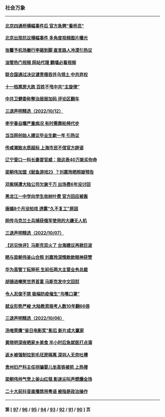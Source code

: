 ### 社会万象
---
#### [北京四通桥横幅事件后 官方急聘“看桥员”](../../pages/ncid282/n13845237.md?10150045) 
#### [北京出现抗议横幅事件 多角度视频图片曝光](../../pages/ncid282/n13844983.md?10150045) 
#### [张馨予机场搬行李砸到脚 直言路人冷漠引热议](../../pages/ncid282/n13844821.md?10150045) 
#### [油管热门视频 网站代理 翻墙必看视频](http://209.222.30.114:81/youtube.html?10150045)
#### [联合国通过决议谴责俄吞并乌领土 中共弃权](../../pages/ncid282/n13844742.md?10150045) 
#### [十一档票房大跌 百姓不甩中共“主旋律”](../../pages/ncid282/n13844332.md?10150045) 
#### [中共卫健委称整治层层加码 评论区翻车](../../pages/ncid282/n13844481.md?10150045) 
#### [三退声明精选（2022/10/12）](../../pages/ncid282/n13844113.md?10150045) 
#### [李宇春自曝严重病况 有时需靠轮椅代步](../../pages/ncid282/n13844046.md?10150045) 
#### [当当网创始人建议毕业生歇一年 引热议](../../pages/ncid282/n13843779.md?10150045) 
#### [传咸潮致水质超标 上海市民不信官方辟谣](../../pages/ncid282/n13843449.md?10150045) 
#### [辽宁营口一科长妻耍官威：我这表40万能买你命](../../pages/ncid282/n13842824.md?10150045) 
#### [梁朝伟加盟《鱿鱼游戏2》？刘嘉玲晒照疑预告](../../pages/ncid282/n13842595.md?10150045) 
#### [邓紫棋遭大陆公司欠逾千万 出场费6年没讨回](../../pages/ncid282/n13842612.md?10150045) 
#### [黑龙江一中学向学生收树叶费 官方回应被轰](../../pages/ncid282/n13842328.md?10150045) 
#### [唐嫣8个月没拍戏 透露“久不复工”原因](../../pages/ncid282/n13842010.md?10150045) 
#### [网传乌克兰士兵捕获俄军使用的大疆无人机](../../pages/ncid282/n13841959.md?10150045) 
#### [三退声明精选（2022/10/07）](../../pages/ncid282/n13841582.md?10150045) 
#### [【远见快评】马斯克双火了 台海建议再掀巨波](../../pages/ncid282/n13841116.md?10150045) 
#### [晒与梁朝伟釜山合照 刘嘉玲深情款款眼神获赞](../../pages/ncid282/n13841063.md?10150045) 
#### [华为高管丁耘猝死 生前任两大主营业务总裁](../../pages/ncid282/n13841075.md?10150045) 
#### [胡锡进嘲笑世界首富 马斯克发中文回怼](../../pages/ncid282/n13841056.md?10150045) 
#### [令人忍俊不禁 极端防疫催生“鸟嘴口罩”](../../pages/ncid282/n13840707.md?10150045) 
#### [就业形势严峻 大陆教资报考人数10年翻66倍](../../pages/ncid282/n13840671.md?10150045) 
#### [三退声明精选（2022/10/06）](../../pages/ncid282/n13840592.md?10150045) 
#### [汤唯荣膺“釜日电影奖”影后 新片成大赢家](../../pages/ncid282/n13840368.md?10150045) 
#### [黄晓明深夜晒家乡美食 半小时后急就医打点滴](../../pages/ncid282/n13840336.md?10150045) 
#### [返乡被强制拉到毛坯房隔离 深圳人无奈吐槽](../../pages/ncid282/n13839972.md?10150045) 
#### [贵州妇产科主任拐骗婴儿坐高铁被抓 上热搜](../../pages/ncid282/n13839917.md?10150045) 
#### [梁朝伟帅气登上釜山红毯 影迷尖叫声燃爆全场](../../pages/ncid282/n13839637.md?10150045) 
#### [二十大前抖音直播禁用粤语 被指是政治操作](../../pages/ncid282/n13839150.md?10150045) 

---
#### 第 [ [97](./97.md?10150045) / [96](./96.md?10150045) / [95](./95.md?10150045) / [94](./94.md?10150045) / [93](./93.md?10150045) / [92](./92.md?10150045) / [91](./91.md?10150045) / [90](./90.md?10150045) ] 页
